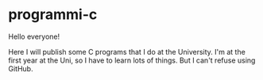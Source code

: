 programmi-c
===========
Hello everyone!


Here I will publish some C programs that I do at the University. I'm at the first year at the Uni, so I have to learn lots of things.
But I can't refuse using GitHub.
